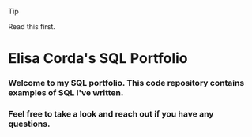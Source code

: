 > [!TIP]
> Read this first.

# Elisa Corda's SQL Portfolio
### Welcome to my SQL portfolio. This code repository contains examples of SQL I've written. 
### Feel free to take a look and reach out if you have any questions.
